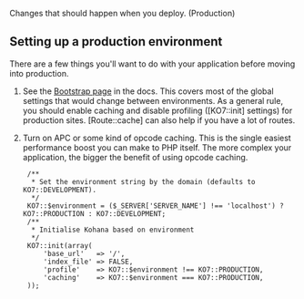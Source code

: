 Changes that should happen when you deploy. (Production)

## Setting up a production environment

There are a few things you'll want to do with your application before moving into production.

1. See the [Bootstrap page](bootstrap) in the docs.
   This covers most of the global settings that would change between environments.
   As a general rule, you should enable caching and disable profiling ([KO7::init] settings) for production sites.
   [Route::cache] can also help if you have a lot of routes.
2. Turn on APC or some kind of opcode caching.
   This is the single easiest performance boost you can make to PHP itself. The more complex your application, the bigger the benefit of using opcode caching.

		/**
		 * Set the environment string by the domain (defaults to KO7::DEVELOPMENT).
		 */
		KO7::$environment = ($_SERVER['SERVER_NAME'] !== 'localhost') ? KO7::PRODUCTION : KO7::DEVELOPMENT;
		/**
		 * Initialise Kohana based on environment
		 */
		KO7::init(array(
			'base_url'   => '/',
			'index_file' => FALSE,
			'profile'    => KO7::$environment !== KO7::PRODUCTION,
			'caching'    => KO7::$environment === KO7::PRODUCTION,
		));
